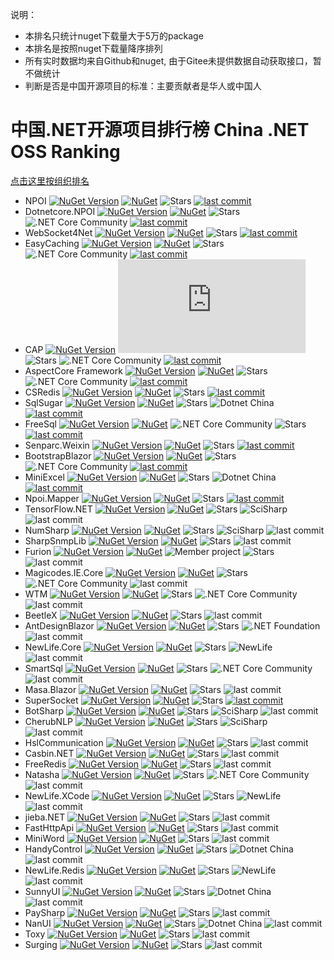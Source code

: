 说明：
- 本排名只统计nuget下载量大于5万的package
- 本排名是按照nuget下载量降序排列
- 所有实时数据均来自Github和nuget, 由于Gitee未提供数据自动获取接口，暂不做统计
- 判断是否是中国开源项目的标准：主要贡献者是华人或中国人

# 中国.NET开源项目排行榜 China .NET OSS Ranking

 [点击这里按组织排名](RankingByOrg.md)
 
- NPOI [![NuGet Version](https://img.shields.io/nuget/v/NPOI.svg?style=flat)](https://www.nuget.org/packages/NPOI/) [![NuGet](https://img.shields.io/nuget/dt/npoi)](https://www.nuget.org/packages/NPOI) <img alt="Stars" src="https://img.shields.io/github/stars/nissl-lab/npoi?style=flat-square&labelColor=343b41"/> [![last commit](https://img.shields.io/github/last-commit/nissl-lab/npoi/master)](https://github.com/nissl-lab/npoi)
- Dotnetcore.NPOI [![NuGet Version](https://img.shields.io/nuget/v/Dotnetcore.NPOI.svg?style=flat)](https://www.nuget.org/packages/Dotnetcore.NPOI/) [![NuGet](https://img.shields.io/nuget/dt/Dotnetcore.NPOI)](https://www.nuget.org/packages/Dotnetcore.NPOI) <img alt="Stars" src="https://img.shields.io/github/stars/dotnetcore/NPOI?style=flat-square&labelColor=343b41"/> ![.NET Core Community](https://img.shields.io/badge/NCC-9e20c9.svg) [![last commit](https://img.shields.io/github/last-commit/dotnetcore/NPOI)](https://github.com/dotnetcore/NPOI)
- WebSocket4Net [![NuGet Version](https://img.shields.io/nuget/v/WebSocket4Net.svg?style=flat)](https://www.nuget.org/packages/WebSocket4Net/) [![NuGet](https://img.shields.io/nuget/dt/WebSocket4Net.svg)](https://www.nuget.org/packages/WebSocket4Net) <img alt="Stars" src="https://img.shields.io/github/stars/kerryjiang/WebSocket4Net?style=flat-square&labelColor=343b41"/> [![last commit](https://img.shields.io/github/last-commit/kerryjiang/WebSocket4Net/master)](https://github.com/kerryjiang/WebSocket4Net)
- EasyCaching [![NuGet Version](https://img.shields.io/nuget/v/EasyCaching.Core.svg?style=flat)](https://www.nuget.org/packages/EasyCaching.Core/) [![NuGet](https://img.shields.io/nuget/dt/EasyCaching.Core)](https://www.nuget.org/packages/EasyCaching.Core) <img alt="Stars" src="https://img.shields.io/github/stars/dotnetcore/EasyCaching?style=flat-square&labelColor=343b41"/> ![.NET Core Community](https://img.shields.io/badge/NCC-9e20c9.svg) [![last commit](https://img.shields.io/github/last-commit/dotnetcore/EasyCaching/master)](https://github.com/dotnetcore/EasyCaching)
- CAP  [![NuGet Version](https://img.shields.io/nuget/v/DotNetCore.CAP.svg?style=flat)](https://www.nuget.org/packages/DotNetCore.CAP/) [![NuGet](https://img.shields.io/nuget/dt/DotNetCore.CAP)](https://www.nuget.org/packages/DotNetCore.CAP) <img alt="Stars" src="https://img.shields.io/github/stars/dotnetcore/CAP?style=flat-square&labelColor=343b41"/> ![.NET Core Community](https://img.shields.io/badge/NCC-9e20c9.svg) [![last commit](https://img.shields.io/github/last-commit/dotnetcore/cap/master)](https://github.com/dotnetcore/CAP)
- AspectCore Framework [![NuGet Version](https://img.shields.io/nuget/v/AspectCore.Core.svg?style=flat)](https://www.nuget.org/packages/AspectCore.Core/) [![NuGet](https://img.shields.io/nuget/dt/AspectCore.Core)](https://www.nuget.org/packages/AspectCore.Core) <img alt="Stars" src="https://img.shields.io/github/stars/dotnetcore/AspectCore-Framework?style=flat-square&labelColor=343b41"/> ![.NET Core Community](https://img.shields.io/badge/NCC-9e20c9.svg) [![last commit](https://img.shields.io/github/last-commit/dotnetcore/AspectCore-Framework/master)](https://github.com/dotnetcore/AspectCore-Framework)
- CSRedis [![NuGet Version](https://img.shields.io/nuget/v/CSRedisCore.svg?style=flat)](https://www.nuget.org/packages/CSRedisCore/) [![NuGet](https://img.shields.io/nuget/dt/CSRedisCore)](https://www.nuget.org/packages/CSRedisCore) <img alt="Stars" src="https://img.shields.io/github/stars/2881099/csredis?style=flat-square&labelColor=343b41"/> [![last commit](https://img.shields.io/github/last-commit/2881099/csredis/master)](https://github.com/2881099/csredis)
- SqlSugar [![NuGet Version](https://img.shields.io/nuget/v/SqlSugarCore.svg?style=flat)](https://www.nuget.org/packages/SqlSugarCore/) [![NuGet](https://img.shields.io/nuget/dt/SqlSugarCore)](https://www.nuget.org/packages/SqlSugarCore) <img alt="Stars" src="https://img.shields.io/github/stars/DotNetNext/SqlSugar?style=flat-square&labelColor=343b41"/> ![Dotnet China](https://img.shields.io/badge/DOTNETCHINA-ff0000.svg) [![last commit](https://img.shields.io/github/last-commit/DotNetNext/SqlSugar/master)](https://github.com/DotNetNext/SqlSugar)
- FreeSql [![NuGet Version](https://img.shields.io/nuget/v/FreeSql.svg?style=flat)](https://www.nuget.org/packages/FreeSql/) [![NuGet](https://img.shields.io/nuget/dt/FreeSql)](https://www.nuget.org/packages/FreeSql) ![.NET Core Community](https://img.shields.io/badge/NCC-9e20c9.svg) <img alt="Stars" src="https://img.shields.io/github/stars/dotnetcore/FreeSql?style=flat-square&labelColor=343b41"/>  [![last commit](https://img.shields.io/github/last-commit/dotnetcore/FreeSql/master)](https://github.com/dotnetcore/FreeSql)
- Senparc.Weixin [![NuGet Version](https://img.shields.io/nuget/v/Senparc.Weixin.svg?style=flat)](https://www.nuget.org/packages/Senparc.Weixin/) [![NuGet](https://img.shields.io/nuget/dt/Senparc.Weixin)](https://www.nuget.org/packages/Senparc.Weixin) <img alt="Stars" src="https://img.shields.io/github/stars/JeffreySu/WeiXinMPSDK?style=flat-square&labelColor=343b41"/> [![last commit](https://img.shields.io/github/last-commit/JeffreySu/WeiXinMPSDK/master)](https://github.com/JeffreySu/WeiXinMPSDK)
- BootstrapBlazor [![NuGet Version](https://img.shields.io/nuget/v/BootstrapBlazor.svg?style=flat)](https://www.nuget.org/packages/BootstrapBlazor/) [![NuGet](https://img.shields.io/nuget/dt/BootstrapBlazor)](https://www.nuget.org/packages/BootstrapBlazor) <img alt="Stars" src="https://img.shields.io/github/stars/dotnetcore/BootstrapBlazor?style=flat-square&labelColor=343b41"/> ![.NET Core Community](https://img.shields.io/badge/NCC-9e20c9.svg) [![last commit](https://img.shields.io/github/last-commit/dotnetcore/BootstrapBlazor/main)](https://github.com/dotnetcore/BootstrapBlazor)
- MiniExcel [![NuGet Version](https://img.shields.io/nuget/v/MiniExcel.svg?style=flat)](https://www.nuget.org/packages/MiniExcel/) [![NuGet](https://img.shields.io/nuget/dt/MiniExcel)](https://www.nuget.org/packages/MiniExcel) <img alt="Stars" src="https://img.shields.io/github/stars/mini-software/MiniExcel?style=flat-square&labelColor=343b41"/> ![Dotnet China](https://img.shields.io/badge/DOTNETCHINA-ff0000.svg) [![last commit](https://img.shields.io/github/last-commit/mini-software/MiniExcel/master)](https://github.com/mini-software/MiniExcel)
- Npoi.Mapper [![NuGet Version](https://img.shields.io/nuget/v/NPOI.Mapper.svg?style=flat)](https://www.nuget.org/packages/NPOI.Mapper/) [![NuGet](https://img.shields.io/nuget/dt/NPOI.Mapper)](https://www.nuget.org/packages/NPOI.Mapper) <img alt="Stars" src="https://img.shields.io/github/stars/donnytian/Npoi.Mapper?style=flat-square&labelColor=343b41"/> [![last commit](https://img.shields.io/github/last-commit/donnytian/Npoi.Mapper/master)](https://github.com/donnytian/Npoi.Mapper)
- TensorFlow.NET [![NuGet Version](https://img.shields.io/nuget/v/TensorFlow.NET.svg?style=flat)](https://www.nuget.org/packages/TensorFlow.NET/) [![NuGet](https://img.shields.io/nuget/dt/TensorFlow.NET)](https://www.nuget.org/packages/TensorFlow.NET) <img alt="Stars" src="https://img.shields.io/github/stars/SciSharp/TensorFlow.NET?style=flat-square&labelColor=343b41"/> ![SciSharp](https://img.shields.io/badge/SCISHARP-865fc3.svg) ![last commit](https://img.shields.io/github/last-commit/SciSharp/TensorFlow.NET/master)
- NumSharp [![NuGet Version](https://img.shields.io/nuget/v/NumSharp.svg?style=flat)](https://www.nuget.org/packages/NumSharp/) [![NuGet](https://img.shields.io/nuget/dt/NumSharp)](https://www.nuget.org/packages/NumSharp) <img alt="Stars" src="https://img.shields.io/github/stars/SciSharp/NumSharp?style=flat-square&labelColor=343b41"/> ![SciSharp](https://img.shields.io/badge/SCISHARP-865fc3.svg) ![last commit](https://img.shields.io/github/last-commit/SciSharp/NumSharp/master)
- SharpSnmpLib [![NuGet Version](https://img.shields.io/nuget/v/NPOI.Mapper.svg?style=flat)](https://www.nuget.org/packages/Lextm.SharpSnmpLib/) [![NuGet](https://img.shields.io/nuget/dt/Lextm.SharpSnmpLib)](https://www.nuget.org/packages/Lextm.SharpSnmpLib) <img alt="Stars" src="https://img.shields.io/github/stars/lextudio/sharpsnmplib?style=flat-square&labelColor=343b41"/> ![last commit](https://img.shields.io/github/last-commit/lextudio/sharpsnmplib/master) 
- Furion [![NuGet Version](https://img.shields.io/nuget/v/Furion.svg?style=flat)](https://www.nuget.org/packages/Furion/) [![NuGet](https://img.shields.io/nuget/dt/Furion)](https://www.nuget.org/packages/Furion) ![Member project](https://img.shields.io/badge/DOTNETCHINA-ff0000.svg) <img alt="Stars" src="https://img.shields.io/github/stars/MonkSoul/Furion?style=flat-square&labelColor=343b41"/> ![last commit](https://img.shields.io/github/last-commit/MonkSoul/Furion/v4) 
- Magicodes.IE.Core [![NuGet Version](https://img.shields.io/nuget/v/Magicodes.IE.Core.svg?style=flat)](https://www.nuget.org/packages/Magicodes.IE.Core/) [![NuGet](https://img.shields.io/nuget/dt/Magicodes.IE.Core)](https://www.nuget.org/packages/Magicodes.IE.Core) <img alt="Stars" src="https://img.shields.io/github/stars/dotnetcore/Magicodes.IE?style=flat-square&labelColor=343b41"/> ![.NET Core Community](https://img.shields.io/badge/NCC-9e20c9.svg) ![last commit](https://img.shields.io/github/last-commit/dotnetcore/Magicodes.IE/master)
- WTM [![NuGet Version](https://img.shields.io/nuget/v/WalkingTec.Mvvm.Core.svg?style=flat)](https://www.nuget.org/packages/WalkingTec.Mvvm.Core/) [![NuGet](https://img.shields.io/nuget/dt/WalkingTec.Mvvm.Core)](https://www.nuget.org/packages/WalkingTec.Mvvm.Core) <img alt="Stars" src="https://img.shields.io/github/stars/dotnetcore/WTM?style=flat-square&labelColor=343b41"/> ![.NET Core Community](https://img.shields.io/badge/NCC-9e20c9.svg) ![last commit](https://img.shields.io/github/last-commit/dotnetcore/WTM/dotnet6)
- BeetleX [![NuGet Version](https://img.shields.io/nuget/v/BeetleX.svg?style=flat)](https://www.nuget.org/packages/BeetleX/) [![NuGet](https://img.shields.io/nuget/dt/BeetleX)](https://www.nuget.org/packages/BeetleX) <img alt="Stars" src="https://img.shields.io/github/stars/beetlex-io/BeetleX?style=flat-square&labelColor=343b41"/> ![last commit](https://img.shields.io/github/last-commit/beetlex-io/BeetleX/master)
- AntDesignBlazor [![NuGet Version](https://img.shields.io/nuget/v/AntDesign.svg?style=flat)](https://www.nuget.org/packages/AntDesign/) [![NuGet](https://img.shields.io/nuget/dt/AntDesign)](https://www.nuget.org/packages/AntDesign) <img alt="Stars" src="https://img.shields.io/github/stars/ant-design-blazor/ant-design-blazor?style=flat-square&labelColor=343b41"/> ![.NET Foundation](https://img.shields.io/badge/DNF-2b0b98.svg) ![last commit](https://img.shields.io/github/last-commit/ant-design-blazor/ant-design-blazor/master)
- NewLife.Core [![NuGet Version](https://img.shields.io/nuget/v/NewLife.Core.svg?style=flat)](https://www.nuget.org/packages/NewLife.Core/) [![NuGet](https://img.shields.io/nuget/dt/NewLife.Core)](https://www.nuget.org/packages/NewLife.Core) <img alt="Stars" src="https://img.shields.io/github/stars/NewLifeX/X?style=flat-square&labelColor=343b41"/> ![NewLife](https://img.shields.io/badge/NEWLIFE-a6ca4d.svg) ![last commit](https://img.shields.io/github/last-commit/NewLifeX/X/master)
- SmartSql [![NuGet Version](https://img.shields.io/nuget/v/SmartSql.svg?style=flat)](https://www.nuget.org/packages/SmartSql/) [![NuGet](https://img.shields.io/nuget/dt/SmartSql)](https://www.nuget.org/packages/SmartSql) <img alt="Stars" src="https://img.shields.io/github/stars/dotnetcore/smartsql?style=flat-square&labelColor=343b41"/> ![.NET Core Community](https://img.shields.io/badge/NCC-9e20c9.svg) ![last commit](https://img.shields.io/github/last-commit/dotnetcore/smartsql/master)
- Masa.Blazor [![NuGet Version](https://img.shields.io/nuget/v/Masa.Blazor.svg?style=flat)](https://www.nuget.org/packages/Masa.Blazor/) [![NuGet](https://img.shields.io/nuget/dt/Masa.Blazor)](https://www.nuget.org/packages/Masa.Blazor) <img alt="Stars" src="https://img.shields.io/github/stars/masastack/MASA.Blazor?style=flat-square&labelColor=343b41"/> ![last commit](https://img.shields.io/github/last-commit/masastack/MASA.Blazor/main)
- SuperSocket [![NuGet Version](https://img.shields.io/nuget/v/SuperSocket.svg?style=flat)](https://www.nuget.org/packages/SuperSocket/) [![NuGet](https://img.shields.io/nuget/dt/SuperSocket)](https://www.nuget.org/packages/SuperSocket) <img alt="Stars" src="https://img.shields.io/github/stars/kerryjiang/SuperSocket?style=flat-square&labelColor=343b41"/> [![last commit](https://img.shields.io/github/last-commit/kerryjiang/SuperSocket/master)](https://github.com/kerryjiang/SuperSocket)
- BotSharp [![NuGet Version](https://img.shields.io/nuget/v/BotSharp.Core.svg?style=flat)](https://www.nuget.org/packages/BotSharp.Core/) [![NuGet](https://img.shields.io/nuget/dt/BotSharp.Core)](https://www.nuget.org/packages/BotSharp.Core) <img alt="Stars" src="https://img.shields.io/github/stars/SciSharp/BotSharp?style=flat-square&labelColor=343b41"/> ![SciSharp](https://img.shields.io/badge/SCISHARP-865fc3.svg) ![last commit](https://img.shields.io/github/last-commit/SciSharp/BotSharp/master)
- CherubNLP [![NuGet Version](https://img.shields.io/nuget/v/CherubNLP.svg?style=flat)](https://www.nuget.org/packages/CherubNLP/) [![NuGet](https://img.shields.io/nuget/dt/CherubNLP)](https://www.nuget.org/packages/CherubNLP)  <img alt="Stars" src="https://img.shields.io/github/stars/SciSharp/CherubNLP?style=flat-square&labelColor=343b41"/> ![SciSharp](https://img.shields.io/badge/SCISHARP-865fc3.svg) ![last commit](https://img.shields.io/github/last-commit/SciSharp/CherubNLP/master)
- HslCommunication [![NuGet Version](https://img.shields.io/nuget/v/HslCommunication.svg?style=flat)](https://www.nuget.org/packages/HslCommunication/) [![NuGet](https://img.shields.io/nuget/dt/CherubNLP)](https://www.nuget.org/packages/HslCommunication)  <img alt="Stars" src="https://img.shields.io/github/stars/dathlin/HslCommunication?style=flat-square&labelColor=343b41"/> ![last commit](https://img.shields.io/github/last-commit/dathlin/HslCommunication/master)
- Casbin.NET [![NuGet Version](https://img.shields.io/nuget/v/Casbin.NET.svg?style=flat)](https://www.nuget.org/packages/Casbin.NET/) [![NuGet](https://img.shields.io/nuget/dt/Casbin.NET)](https://www.nuget.org/packages/Casbin.NET)  <img alt="Stars" src="https://img.shields.io/github/stars/casbin/Casbin.NET?style=flat-square&labelColor=343b41"/> ![last commit](https://img.shields.io/github/last-commit/casbin/Casbin.NET/master)
- FreeRedis [![NuGet Version](https://img.shields.io/nuget/v/FreeRedis.svg?style=flat)](https://www.nuget.org/packages/FreeRedis/) [![NuGet](https://img.shields.io/nuget/dt/FreeRedis)](https://www.nuget.org/packages/FreeRedis)  <img alt="Stars" src="https://img.shields.io/github/stars/2881099/FreeRedis?style=flat-square&labelColor=343b41"/> ![last commit](https://img.shields.io/github/last-commit/2881099/FreeRedis/master)
- Natasha [![NuGet Version](https://img.shields.io/nuget/v/DotNetCore.Natasha.Framework.svg?style=flat)](https://www.nuget.org/packages/DotNetCore.Natasha.Framework/) [![NuGet](https://img.shields.io/nuget/dt/DotNetCore.Natasha.Framework)](https://www.nuget.org/packages/DotNetCore.Natasha.Framework) <img alt="Stars" src="https://img.shields.io/github/stars/dotnetcore/Natasha?style=flat-square&labelColor=343b41"/> ![.NET Core Community](https://img.shields.io/badge/NCC-9e20c9.svg) ![last commit](https://img.shields.io/github/last-commit/dotnetcore/Natasha/main)
- NewLife.XCode [![NuGet Version](https://img.shields.io/nuget/v/NewLife.XCode.svg?style=flat)](https://www.nuget.org/packages/NewLife.XCode/) [![NuGet](https://img.shields.io/nuget/dt/NewLife.XCode)](https://www.nuget.org/packages/NewLife.XCode) <img alt="Stars" src="https://img.shields.io/github/stars/NewLifeX/NewLife.XCode?style=flat-square&labelColor=343b41"/> ![NewLife](https://img.shields.io/badge/NEWLIFE-a6ca4d.svg) ![last commit](https://img.shields.io/github/last-commit/NewLifeX/NewLife.XCode/master)
- jieba.NET [![NuGet Version](https://img.shields.io/nuget/v/jieba.NET.svg?style=flat)](https://www.nuget.org/packages/jieba.NET/) [![NuGet](https://img.shields.io/nuget/dt/jieba.NET)](https://www.nuget.org/packages/jieba.NET) <img alt="Stars" src="https://img.shields.io/github/stars/anderscui/jieba.NET?style=flat-square&labelColor=343b41"/> ![last commit](https://img.shields.io/github/last-commit/anderscui/jieba.NET/master)
- FastHttpApi [![NuGet Version](https://img.shields.io/nuget/v/BeetleX.FastHttpApi.svg?style=flat)](https://www.nuget.org/packages/BeetleX.FastHttpApi/) [![NuGet](https://img.shields.io/nuget/dt/BeetleX.FastHttpApi)](https://www.nuget.org/packages/BeetleX.FastHttpApi) <img alt="Stars" src="https://img.shields.io/github/stars/beetlex-io/FastHttpApi?style=flat-square&labelColor=343b41"/> ![last commit](https://img.shields.io/github/last-commit/beetlex-io/FastHttpApi/master)
- MiniWord [![NuGet Version](https://img.shields.io/nuget/v/MiniWord.svg?style=flat)](https://www.nuget.org/packages/MiniWord/) [![NuGet](https://img.shields.io/nuget/dt/MiniWord)](https://www.nuget.org/packages/MiniWord)  <img alt="Stars" src="https://img.shields.io/github/stars/mini-software/MiniWord?style=flat-square&labelColor=343b41"/> ![last commit](https://img.shields.io/github/last-commit/mini-software/MiniWord/main)
- HandyControl [![NuGet Version](https://img.shields.io/nuget/v/HandyControl.svg?style=flat)](https://www.nuget.org/packages/HandyControl/) [![NuGet](https://img.shields.io/nuget/dt/HandyControl)](https://www.nuget.org/packages/HandyControl)  <img alt="Stars" src="https://img.shields.io/github/stars/HandyOrg/HandyControl?style=flat-square&labelColor=343b41"/> ![Dotnet China](https://img.shields.io/badge/DOTNETCHINA-ff0000.svg) ![last commit](https://img.shields.io/github/last-commit/HandyOrg/HandyControl/master)
- NewLife.Redis [![NuGet Version](https://img.shields.io/nuget/v/NewLife.Redis.svg?style=flat)](https://www.nuget.org/packages/NewLife.Redis/) [![NuGet](https://img.shields.io/nuget/dt/NewLife.Redis)](https://www.nuget.org/packages/NewLife.Redis)  <img alt="Stars" src="https://img.shields.io/github/stars/NewLifeX/NewLife.Redis?style=flat-square&labelColor=343b41"/> ![NewLife](https://img.shields.io/badge/NEWLIFE-a6ca4d.svg) ![last commit](https://img.shields.io/github/last-commit/NewLifeX/NewLife.Redis/master)
- SunnyUI [![NuGet Version](https://img.shields.io/nuget/v/SunnyUI.svg?style=flat)](https://www.nuget.org/packages/SunnyUI/) [![NuGet](https://img.shields.io/nuget/dt/SunnyUI)](https://www.nuget.org/packages/SunnyUI)  <img alt="Stars" src="https://img.shields.io/github/stars/yhuse/SunnyUI?style=flat-square&labelColor=343b41"/> ![Dotnet China](https://img.shields.io/badge/DOTNETCHINA-ff0000.svg) ![last commit](https://img.shields.io/github/last-commit/yhuse/SunnyUI/master)
- PaySharp [![NuGet Version](https://img.shields.io/nuget/v/PaySharp.Core.svg?style=flat)](https://www.nuget.org/packages/PaySharp.Core/) [![NuGet](https://img.shields.io/nuget/dt/PaySharp.Core)](https://www.nuget.org/packages/PaySharp.Core) <img alt="Stars" src="https://img.shields.io/github/stars/Varorbc/PaySharp?style=flat-square&labelColor=343b41"/> ![last commit](https://img.shields.io/github/last-commit/Varorbc/PaySharp/master)
- NanUI [![NuGet Version](https://img.shields.io/nuget/v/NetDimension.NanUI.svg?style=flat)](https://www.nuget.org/packages/NetDimension.NanUI/) [![NuGet](https://img.shields.io/nuget/dt/NetDimension.NanUI)](https://www.nuget.org/packages/NetDimension.NanUI) <img alt="Stars" src="https://img.shields.io/github/stars/NetDimension/NanUI?style=flat-square&labelColor=343b41"/> ![Dotnet China](https://img.shields.io/badge/DOTNETCHINA-ff0000.svg) ![last commit](https://img.shields.io/github/last-commit/NetDimension/NanUI/main)
- Toxy [![NuGet Version](https://img.shields.io/nuget/v/Toxy.svg?style=flat)](https://www.nuget.org/packages/Toxy/) [![NuGet](https://img.shields.io/nuget/dt/Toxy)](https://www.nuget.org/packages/Toxy) <img alt="Stars" src="https://img.shields.io/github/stars/nissl-lab/Toxy?style=flat-square&labelColor=343b41"/> ![last commit](https://img.shields.io/github/last-commit/nissl-lab/Toxy/master)
- Surging [![NuGet Version](https://img.shields.io/nuget/v/Surging.svg?style=flat)](https://www.nuget.org/packages/Surging/) [![NuGet](https://img.shields.io/nuget/dt/Surging)](https://www.nuget.org/packages/Surging) <img alt="Stars" src="https://img.shields.io/github/stars/fanliang11/surging?style=flat-square&labelColor=343b41"/> ![last commit](https://img.shields.io/github/last-commit/fanliang11/surging/master)
